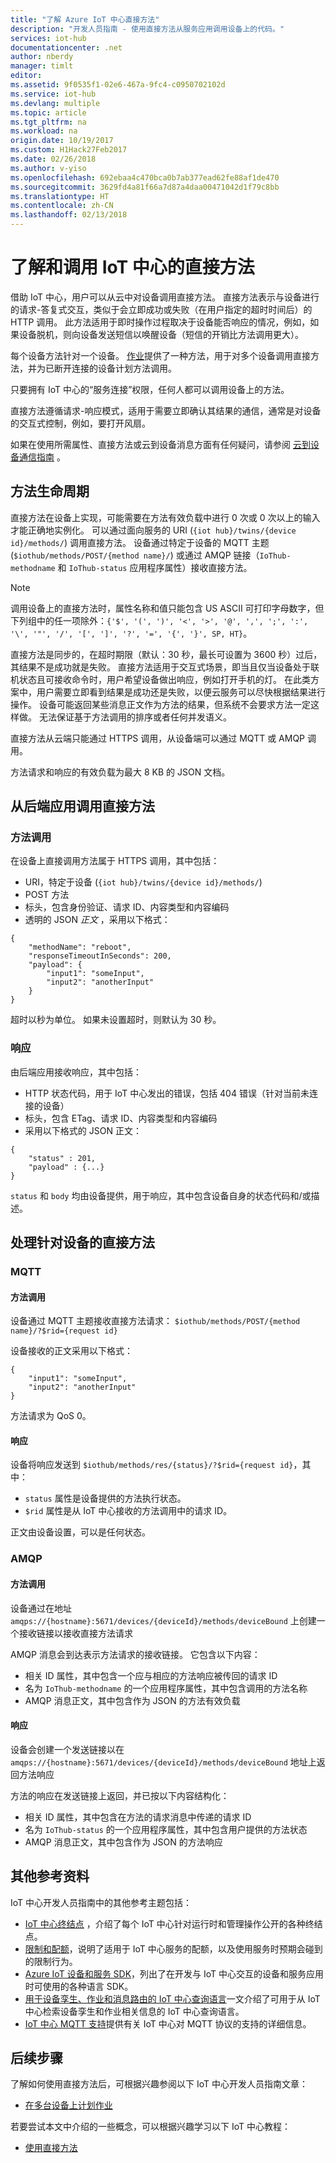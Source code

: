 ```yaml
---
title: "了解 Azure IoT 中心直接方法"
description: "开发人员指南 - 使用直接方法从服务应用调用设备上的代码。"
services: iot-hub
documentationcenter: .net
author: nberdy
manager: timlt
editor: 
ms.assetid: 9f0535f1-02e6-467a-9fc4-c0950702102d
ms.service: iot-hub
ms.devlang: multiple
ms.topic: article
ms.tgt_pltfrm: na
ms.workload: na
origin.date: 10/19/2017
ms.custom: H1Hack27Feb2017
ms.date: 02/26/2018
ms.author: v-yiso
ms.openlocfilehash: 692ebaa4c470bca0b7ab377ead62fe88af1de470
ms.sourcegitcommit: 3629fd4a81f66a7d87a4daa00471042d1f79c8bb
ms.translationtype: HT
ms.contentlocale: zh-CN
ms.lasthandoff: 02/13/2018
---
```

# <a name="understand-and-invoke-direct-methods-from-iot-hub"></a>了解和调用 IoT 中心的直接方法
借助 IoT 中心，用户可以从云中对设备调用直接方法。 直接方法表示与设备进行的请求-答复式交互，类似于会立即成功或失败（在用户指定的超时时间后）的 HTTP 调用。 此方法适用于即时操作过程取决于设备能否响应的情况，例如，如果设备脱机，则向设备发送短信以唤醒设备（短信的开销比方法调用更大）。

每个设备方法针对一个设备。 [作业][lnk-devguide-jobs]提供了一种方法，用于对多个设备调用直接方法，并为已断开连接的设备计划方法调用。

只要拥有 IoT 中心的“服务连接”权限，任何人都可以调用设备上的方法。

直接方法遵循请求-响应模式，适用于需要立即确认其结果的通信，通常是对设备的交互式控制，例如，要打开风扇。

如果在使用所需属性、直接方法或云到设备消息方面有任何疑问，请参阅 [云到设备通信指南][lnk-c2d-guidance] 。

## <a name="method-lifecycle"></a>方法生命周期
直接方法在设备上实现，可能需要在方法有效负载中进行 0 次或 0 次以上的输入才能正确地实例化。 可以通过面向服务的 URI (`{iot hub}/twins/{device id}/methods/`) 调用直接方法。 设备通过特定于设备的 MQTT 主题 (`$iothub/methods/POST/{method name}/`) 或通过 AMQP 链接（`IoThub-methodname` 和 `IoThub-status` 应用程序属性）接收直接方法。 

> [!NOTE]
> 调用设备上的直接方法时，属性名称和值只能包含 US ASCII 可打印字母数字，但下列组中的任一项除外：``{'$', '(', ')', '<', '>', '@', ',', ';', ':', '\', '"', '/', '[', ']', '?', '=', '{', '}', SP, HT}``。
> 
> 

直接方法是同步的，在超时期限（默认：30 秒，最长可设置为 3600 秒）过后，其结果不是成功就是失败。 直接方法适用于交互式场景，即当且仅当设备处于联机状态且可接收命令时，用户希望设备做出响应，例如打开手机的灯。 在此类方案中，用户需要立即看到结果是成功还是失败，以便云服务可以尽快根据结果进行操作。 设备可能返回某些消息正文作为方法的结果，但系统不会要求方法一定这样做。 无法保证基于方法调用的排序或者任何并发语义。

直接方法从云端只能通过 HTTPS 调用，从设备端可以通过 MQTT 或 AMQP 调用。

方法请求和响应的有效负载为最大 8 KB 的 JSON 文档。

## <a name="invoke-a-direct-method-from-a-back-end-app"></a>从后端应用调用直接方法
### <a name="method-invocation"></a>方法调用
在设备上直接调用方法属于 HTTPS 调用，其中包括：

* URI，特定于设备 (`{iot hub}/twins/{device id}/methods/`)
* POST 方法
* 标头，包含身份验证、请求 ID、内容类型和内容编码
* 透明的 JSON *正文* ，采用以下格式：

```
{
    "methodName": "reboot",
    "responseTimeoutInSeconds": 200,
    "payload": {
        "input1": "someInput",
        "input2": "anotherInput"
    }
}
```

超时以秒为单位。 如果未设置超时，则默认为 30 秒。

### <a name="response"></a>响应
由后端应用接收响应，其中包括：

* HTTP 状态代码，用于 IoT 中心发出的错误，包括 404 错误（针对当前未连接的设备）
* 标头，包含 ETag、请求 ID、内容类型和内容编码
* 采用以下格式的 JSON 正文：

```
{
    "status" : 201,
    "payload" : {...}
}
```

   `status` 和 `body` 均由设备提供，用于响应，其中包含设备自身的状态代码和/或描述。

## <a name="handle-a-direct-method-on-a-device"></a>处理针对设备的直接方法
### <a name="mqtt"></a>MQTT
#### <a name="method-invocation"></a>方法调用
设备通过 MQTT 主题接收直接方法请求： `$iothub/methods/POST/{method name}/?$rid={request id}`

设备接收的正文采用以下格式：

```
{
    "input1": "someInput",
    "input2": "anotherInput"
}
```

方法请求为 QoS 0。

#### <a name="response"></a>响应
设备将响应发送到 `$iothub/methods/res/{status}/?$rid={request id}`，其中：

* `status` 属性是设备提供的方法执行状态。
* `$rid` 属性是从 IoT 中心接收的方法调用中的请求 ID。

正文由设备设置，可以是任何状态。

### <a name="amqp"></a>AMQP
#### <a name="method-invocation"></a>方法调用
设备通过在地址 `amqps://{hostname}:5671/devices/{deviceId}/methods/deviceBound` 上创建一个接收链接以接收直接方法请求

AMQP 消息会到达表示方法请求的接收链接。 它包含以下内容：
* 相关 ID 属性，其中包含一个应与相应的方法响应被传回的请求 ID
* 名为 `IoThub-methodname` 的一个应用程序属性，其中包含调用的方法名称
* AMQP 消息正文，其中包含作为 JSON 的方法有效负载

#### <a name="response"></a>响应
设备会创建一个发送链接以在 `amqps://{hostname}:5671/devices/{deviceId}/methods/deviceBound` 地址上返回方法响应

方法的响应在发送链接上返回，并已按以下内容结构化：
* 相关 ID 属性，其中包含在方法的请求消息中传递的请求 ID
* 名为 `IoThub-status` 的一个应用程序属性，其中包含用户提供的方法状态
* AMQP 消息正文，其中包含作为 JSON 的方法响应

## <a name="additional-reference-material"></a>其他参考资料
IoT 中心开发人员指南中的其他参考主题包括：

* [IoT 中心终结点][lnk-endpoints] ，介绍了每个 IoT 中心针对运行时和管理操作公开的各种终结点。
* [限制和配额][lnk-quotas]，说明了适用于 IoT 中心服务的配额，以及使用服务时预期会碰到的限制行为。
* [Azure IoT 设备和服务 SDK][lnk-sdks]，列出了在开发与 IoT 中心交互的设备和服务应用时可使用的各种语言 SDK。
* [用于设备孪生、作业和消息路由的 IoT 中心查询语言][lnk-query]一文介绍了可用于从 IoT 中心检索设备孪生和作业相关信息的 IoT 中心查询语言。
* [IoT 中心 MQTT 支持][lnk-devguide-mqtt]提供有关 IoT 中心对 MQTT 协议的支持的详细信息。

## <a name="next-steps"></a>后续步骤
了解如何使用直接方法后，可根据兴趣参阅以下 IoT 中心开发人员指南文章：

* [在多台设备上计划作业][lnk-devguide-jobs]

若要尝试本文中介绍的一些概念，可以根据兴趣学习以下 IoT 中心教程：

* [使用直接方法][lnk-methods-tutorial]

<!-- links and images -->

[lnk-endpoints]: ./iot-hub-devguide-endpoints.md
[lnk-quotas]: ./iot-hub-devguide-quotas-throttling.md
[lnk-sdks]: ./iot-hub-devguide-sdks.md
[lnk-query]: ./iot-hub-devguide-query-language.md
[lnk-devguide-mqtt]: ./iot-hub-mqtt-support.md

[lnk-devguide-jobs]: ./iot-hub-devguide-jobs.md
[lnk-methods-tutorial]: ./iot-hub-node-node-direct-methods.md
[lnk-devguide-messages]: ./iot-hub-devguide-messaging.md
[lnk-c2d-guidance]: ./iot-hub-devguide-c2d-guidance.md